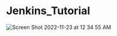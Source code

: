 # Jenkins_Tutorial

![Screen Shot 2022-11-23 at 12 34 55 AM](https://user-images.githubusercontent.com/22274175/203501958-901c1af5-afc2-4c90-a580-806f2d540b10.png)
